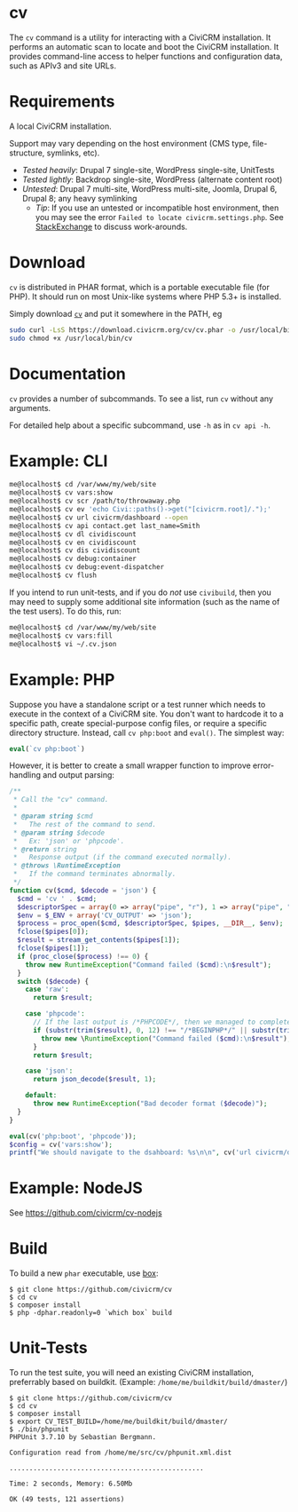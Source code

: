 cv
==

The `cv` command is a utility for interacting with a CiviCRM installation. It performs an automatic scan to locate and boot the CiviCRM installation. It provides command-line access to helper functions and configuration data, such as APIv3 and site URLs.

Requirements
============

A local CiviCRM installation.

Support may vary depending on the host environment (CMS type, file-structure, symlinks, etc).
 * *Tested heavily*: Drupal 7 single-site, WordPress single-site, UnitTests
 * *Tested lightly*: Backdrop single-site, WordPress (alternate content root)
 * *Untested*: Drupal 7 multi-site, WordPress multi-site, Joomla, Drupal 6, Drupal 8; any heavy symlinking
   * *Tip*: If you use an untested or incompatible host environment, then you may see the error `Failed to locate civicrm.settings.php`. See [StackExchange](http://civicrm.stackexchange.com/questions/12732/civix-reports-failed-to-locate-civicrm-settings-php) to discuss work-arounds.

Download
========

`cv` is distributed in PHAR format, which is a portable executable file (for PHP). It should run on most Unix-like systems where PHP 5.3+ is installed.

Simply download [`cv`](https://download.civicrm.org/cv/cv.phar) and put it somewhere in the PATH, eg

```bash
sudo curl -LsS https://download.civicrm.org/cv/cv.phar -o /usr/local/bin/cv
sudo chmod +x /usr/local/bin/cv
```

Documentation
=============

`cv` provides a number of subcommands. To see a list, run `cv` without any arguments.

For detailed help about a specific subcommand, use `-h` as in `cv api -h`.

Example: CLI
============

```bash
me@localhost$ cd /var/www/my/web/site
me@localhost$ cv vars:show
me@localhost$ cv scr /path/to/throwaway.php
me@localhost$ cv ev 'echo Civi::paths()->get("[civicrm.root]/.");'
me@localhost$ cv url civicrm/dashboard --open
me@localhost$ cv api contact.get last_name=Smith
me@localhost$ cv dl cividiscount
me@localhost$ cv en cividiscount
me@localhost$ cv dis cividiscount
me@localhost$ cv debug:container
me@localhost$ cv debug:event-dispatcher
me@localhost$ cv flush
```

If you intend to run unit-tests, and if you do *not* use `civibuild`,
then you may need to supply some additional site information (such as
the name of the test users). To do this, run:

```bash
me@localhost$ cd /var/www/my/web/site
me@localhost$ cv vars:fill
me@localhost$ vi ~/.cv.json
```

Example: PHP
============

Suppose you have a standalone script or a test runner which needs to execute
in the context of a CiviCRM site.  You don't want to hardcode it to a
specific path, create special-purpose config files, or require a specific
directory structure.  Instead, call `cv php:boot` and `eval()`. The simplest way:

```php
eval(`cv php:boot`)
```

However, it is better to create a small wrapper function to improve error-handling
and output parsing:

```php
/**
 * Call the "cv" command.
 *
 * @param string $cmd
 *   The rest of the command to send.
 * @param string $decode
 *   Ex: 'json' or 'phpcode'.
 * @return string
 *   Response output (if the command executed normally).
 * @throws \RuntimeException
 *   If the command terminates abnormally.
 */
function cv($cmd, $decode = 'json') {
  $cmd = 'cv ' . $cmd;
  $descriptorSpec = array(0 => array("pipe", "r"), 1 => array("pipe", "w"), 2 => STDERR);
  $env = $_ENV + array('CV_OUTPUT' => 'json');
  $process = proc_open($cmd, $descriptorSpec, $pipes, __DIR__, $env);
  fclose($pipes[0]);
  $result = stream_get_contents($pipes[1]);
  fclose($pipes[1]);
  if (proc_close($process) !== 0) {
    throw new RuntimeException("Command failed ($cmd):\n$result");
  }
  switch ($decode) {
    case 'raw':
      return $result;

    case 'phpcode':
      // If the last output is /*PHPCODE*/, then we managed to complete execution.
      if (substr(trim($result), 0, 12) !== "/*BEGINPHP*/" || substr(trim($result), -10) !== "/*ENDPHP*/") {
        throw new \RuntimeException("Command failed ($cmd):\n$result");
      }
      return $result;

    case 'json':
      return json_decode($result, 1);

    default:
      throw new RuntimeException("Bad decoder format ($decode)");
  }
}

eval(cv('php:boot', 'phpcode'));
$config = cv('vars:show');
printf("We should navigate to the dsahboard: %s\n\n", cv('url civicrm/dashboard'));
```

Example: NodeJS
===============

See https://github.com/civicrm/cv-nodejs

Build
=====

To build a new `phar` executable, use [box](http://box-project.github.io/box2/):

```
$ git clone https://github.com/civicrm/cv
$ cd cv
$ composer install
$ php -dphar.readonly=0 `which box` build
```

Unit-Tests
==========

To run the test suite, you will need an existing CiviCRM installation,
preferrably based on buildkit. (Example: `/home/me/buildkit/build/dmaster/`)

```
$ git clone https://github.com/civicrm/cv
$ cd cv
$ composer install
$ export CV_TEST_BUILD=/home/me/buildkit/build/dmaster/
$ ./bin/phpunit
PHPUnit 3.7.10 by Sebastian Bergmann.

Configuration read from /home/me/src/cv/phpunit.xml.dist

.................................................

Time: 2 seconds, Memory: 6.50Mb

OK (49 tests, 121 assertions)
```
